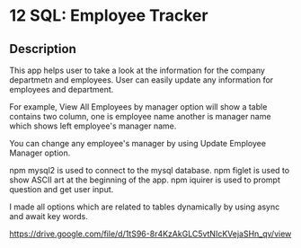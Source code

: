 # 12 SQL: Employee Tracker

## Description

This app helps user to take a look at the information for the company departmetn and employees.
User can easily update any information for employees and department.

For example, View All Employees by manager option will show a table contains two column, one is employee name another is manager name which shows left employee's manager name.

You can change any employee's manager by using Update Employee Manager option.

npm mysql2 is used to connect to the mysql database.
npm figlet is used to show ASCII art at the beginning of the app.
npm iquirer is used to prompt question and get user input.

I made all options which are related to tables dynamically by using async and await key words.





https://drive.google.com/file/d/1tS96-8r4KzAkGLC5vtNIcKVejaSHn_qv/view



